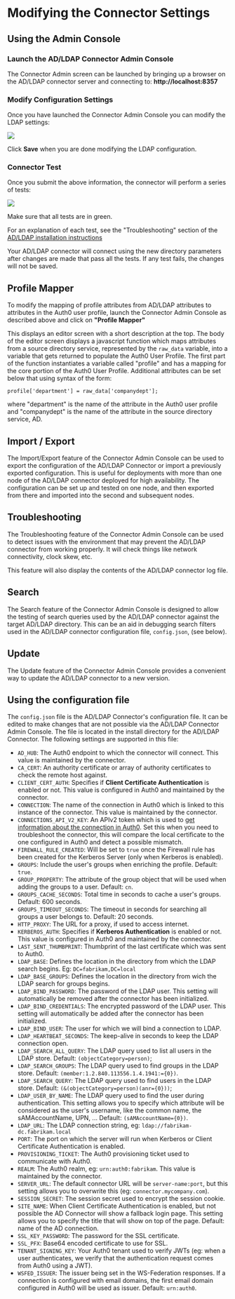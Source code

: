 # Modifying the Connector Settings

## Using the Admin Console

### Launch the AD/LDAP Connector Admin Console

The Connector Admin screen can be launched by bringing up a browser on the AD/LDAP connector server and connecting to: __http://localhost:8357__

### Modify Configuration Settings

Once you have launched the Connector Admin Console  you can modify the LDAP settings:

![](https://cdn.auth0.com/docs/img/connector-configuration.png)

Click **Save** when you are done modifying the LDAP configuration.

### Connector Test

Once you submit the above information, the connector will perform a series of tests:

![](https://cdn.auth0.com/docs/img/connector-configuration-saved.png)

Make sure that all tests are in green.

For an explanation of each test, see the "Troubleshooting" section of the [AD/LDAP installation instructions](/connector/install)

Your AD/LDAP connector will connect using the new directory parameters after changes are made that pass all the tests.  If any test fails, the changes will not be saved.

## Profile Mapper

To modify the mapping of profile attributes from AD/LDAP attributes to attributes in the Auth0 user profile, launch the Connector Admin Console as described above and click on **"Profile Mapper"**

This displays an editor screen with a short description at the top.  The body of   the editor screen displays a javascript function which maps attributes from a source directory service, represented by the `raw_data` variable, into a variable that gets returned to populate the Auth0 User Profile.  The first part of the function instantiates a variable called "profile" and has a mapping for the core portion of the Auth0 User Profile.  Additional attributes can be set below that using syntax of the form:

```
profile['department'] = raw_data['companydept'];
```

where "department" is the name of the attribute in the Auth0 user profile and "companydept" is the name of the attribute in the source directory service, AD.

## Import / Export

The Import/Export feature of the Connector Admin Console can be used to export the configuration of the AD/LDAP Connector or import a previously exported configuration.  This is useful for deployments with more than one node of the AD/LDAP connector deployed for high availability.  The configuration can be set up and tested on one node, and then exported from there and imported into the second and subsequent nodes.

## Troubleshooting

The Troubleshooting feature of the Connector Admin Console can be used to detect issues with the environment that may prevent the AD/LDAP connector from working properly.  It will check things like network connectivity, clock skew, etc.

This feature will also display the contents of the AD/LDAP connector log file.

## Search
The Search feature of the Connector Admin Console is designed to allow the testing of search queries used by the AD/LDAP connector against the target AD/LDAP directory.  This can be an aid in debugging search filters used in the AD/LDAP connector configuration file, `config.json`, (see below).

## Update
The Update feature of the Connector Admin Console provides a convenient way to update the AD/LDAP connector to a new version.

## Using the configuration file

The `config.json` file is the AD/LDAP Connector's configuration file.  It can be edited to make changes that are not possible via the AD/LDAP Connector Admin Console. The file is located in the install directory for the AD/LDAP Connector. The following settings are supported in this file:

 - `AD_HUB`: The Auth0 endpoint to which the connector will connect. This value is maintained by the connector.
 - `CA_CERT`: An authority certificate or array of authority certificates to check the remote host against.
 - `CLIENT_CERT_AUTH`: Specifies if **Client Certificate Authentication** is enabled or not. This value is configured in Auth0 and maintained by the connector.
 - `CONNECTION`: The name of the connection in Auth0 which is linked to this instance of the connector. This value is maintained by the connector.
 - `CONNECTIONS_API_V2_KEY`: An APIv2 token which is used to [get information about the connection in Auth0](/apiv2#!/connections/get_connections). Set this when you need to troubleshoot the connector, this will compare the local certificate to the one configured in Auth0 and detect a possible mismatch.
 - `FIREWALL_RULE_CREATED`: Will be set to `true` once the Firewall rule has been created for the Kerberos Server (only when Kerberos is enabled).
 - `GROUPS`: Include the user's groups when enriching the profile. Default: `true`.
 - `GROUP_PROPERTY`: The attribute of the group object that will be used when adding the groups to a user. Default: `cn`.
 - `GROUPS_CACHE_SECONDS`: Total time in seconds to cache a user's groups. Default: 600 seconds.
 - `GROUPS_TIMEOUT_SECONDS`: The timeout in seconds for searching all groups a user belongs to. Default: 20 seconds.
  - `HTTP_PROXY`: The URL for a proxy, if used to access internet.
 - `KERBEROS_AUTH`: Specifies if **Kerberos Authentication** is enabled or not. This value is configured in Auth0 and maintained by the connector.
 - `LAST_SENT_THUMBPRINT`: Thumbprint of the last certificate which was sent to Auth0.
 - `LDAP_BASE`: Defines the location in the directory from which the LDAP search begins. Eg: `DC=fabrikam,DC=local`
 - `LDAP_BASE_GROUPS`: Defines the location in the directory from wich the LDAP search for groups begins.
 - `LDAP_BIND_PASSWORD`: The password of the LDAP user. This setting will automatically be removed after the connector has been initialized.
 - `LDAP_BIND_CREDENTIALS`: The encrypted password of the LDAP user. This setting will automatically be added after the connector has been initialized.
 - `LDAP_BIND_USER`: The user for which we will bind a connection to LDAP.
 - `LDAP_HEARTBEAT_SECONDS`: The keep-alive in seconds to keep the LDAP connection open.
 - `LDAP_SEARCH_ALL_QUERY`: The LDAP query used to list all users in the LDAP store. Default: `(objectCategory=person)`;
 - `LDAP_SEARCH_GROUPS`: The LDAP query used to find groups in the LDAP store. Default: `(member:1.2.840.113556.1.4.1941:={0})`.
 - `LDAP_SEARCH_QUERY`: The LDAP query used to find users in the LDAP store. Default: `(&(objectCategory=person)(anr={0}))`;
 - `LDAP_USER_BY_NAME`: The LDAP query used to find the user during authentication. This setting allows you to specify which attribute will be considered as the user's username, like the common name, the sAMAccountName, UPN, ... Default: `(sAMAccountName={0})`.
 - `LDAP_URL`: The LDAP connection string, eg: `ldap://fabrikam-dc.fabrikam.local`
 - `PORT`: The port on which the server will run when Kerberos or Client Certificate Authentication is enabled.
 - `PROVISIONING_TICKET`: The Auth0 provisioning ticket used to communicate with Auth0.
 - `REALM`: The Auth0 realm, eg: `urn:auth0:fabrikam`. This value is maintained by the connector.
 - `SERVER_URL`: The default connector URL will be `server-name:port`, but this setting allows you to overwrite this (eg: `connector.mycompany.com`).
 - `SESSION_SECRET`: The session secret used to encrypt the session cookie.
 - `SITE_NAME`: When Client Certificate Authentication is enabled, but not possible the AD Connector will show a fallback login page. This setting allows you to specify the title that will show on top of the page. Default: name of the AD connection.
 - `SSL_KEY_PASSWORD`: The password for the SSL certificate.
 - `SSL_PFX`: Base64 encoded certificate to use for SSL.
 - `TENANT_SIGNING_KEY`: Your Auth0 tenant used to verify JWTs (eg: when a user authenticates, we verify that the authentication request comes from Auth0 using a JWT).
 - `WSFED_ISSUER`: The issuer being set in the WS-Federation responses. If a connection is configured with email domains, the first email domain configured in Auth0 will be used as issuer. Default: `urn:auth0`.

